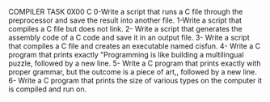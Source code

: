 COMPILER TASK 0X00 C
0-Write a script that runs a C file through the preprocessor and save the result into another file.
1-Write a script that compiles a C file but does not link.
2- Write a script that generates the assembly code of a C code and save it in an output file.
3- Write a script that compiles a C file and creates an executable named cisfun.
4- Write a C program that prints exactly "Programming is like building a multilingual puzzle, followed by a new line.
5- Write a C program that prints exactly with proper grammar, but the outcome is a piece of art,, followed by a new line.
6- Write a C program that prints the size of various types on the computer it is compiled and run on. 
